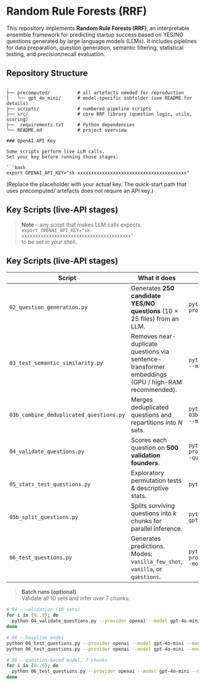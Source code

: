 # Random Rule Forests (RRF)

This repository implements **Random Rule Forests (RRF)**, an interpretable ensemble framework for predicting startup success based on YES/NO questions generated by large language models (LLMs). It includes pipelines for data preparation, question generation, semantic filtering, statistical testing, and precision/recall evaluation.

## Repository Structure
```
.
├── precomputed/          # all artefacts needed for reproduction
│   └── gpt_4o_mini/      # model-specific subfolder (see README for details)
├── scripts/              # numbered pipeline scripts
├── src/                  # core RRF library (question logic, utils, scoring)
├──  requirements.txt     # Python dependencies
└── README.md             # project overview

### OpenAI API Key

Some scripts perform live LLM calls.  
Set your key before running those stages:

```bash
export OPENAI_API_KEY="sk-xxxxxxxxxxxxxxxxxxxxxxxxxxxxxxxxxxxxxxxx"
```
(Replace the placeholder with your actual key. The quick-start path that uses precomputed/ artefacts does not require an API key.)


## Key Scripts (live-API stages)

> **Note** – any script that makes LLM calls expects  
> `export OPENAI_API_KEY="sk-xxxxxxxxxxxxxxxxxxxxxxxxxxxxxxxxxxxxxxxx"`  
> to be set in your shell.

## Key Scripts (live-API stages)

| Script | What it does | Example invocation |
|--------|--------------|--------------------|
| `02_question_generation.py` | Generates **250 candidate YES/NO questions** (10 × 25 files) from an LLM. | `python 02_question_generation.py --provider openai --model gpt-4o-mini` |
| `03_test_semantic_similarity.py` | Removes near-duplicate questions via sentence-transformer embeddings (GPU / high-RAM recommended). | `python 03_test_semantic_similarity.py --model openai --threshold 0.9` |
| `03b_combine_deduplicated_questions.py` | Merges deduplicated questions and repartitions into *N* sets. | `python 03b_combine_deduplicated_questions.py --model gpt-4o-mini` |
| `04_validate_questions.py` | Scores each question on **500 validation founders**. | `python 04_validate_questions.py --provider openai --model gpt-4o-mini --question-set 0` |
| `05_stats_test_questions.py` | Exploratory permutation tests & descriptive stats. | `python 05_stats_test_questions.py` |
| `05b_split_questions.py` | Splits surviving questions into *k* chunks for parallel inference. | `python 05b_split_questions.py --model gpt-4o-mini --n_chunks 7` |
| `06_test_questions.py` | Generates predictions. Modes: `vanilla_few_shot`, `vanilla`, or `questions`. | `python 06_test_questions.py --provider openai --model gpt-4o-mini --mode questions --question_set 0` |

> **Batch runs (optional)**  
> Validate all 10 sets and infer over 7 chunks:

```bash
# 04 – validation (10 sets)
for i in {0..9}; do
  python 04_validate_questions.py --provider openai --model gpt-4o-mini --question-set "$i"
done

# 06 – baseline modes
python 06_test_questions.py --provider openai --model gpt-4o-mini --mode vanilla_few_shot
python 06_test_questions.py --provider openai --model gpt-4o-mini --mode vanilla

# 06 – question-based model, 7 chunks
for i in {0..6}; do
  python 06_test_questions.py --provider openai --model gpt-4o-mini --mode questions --question_set "$i"
done
